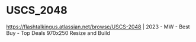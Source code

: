 # USCS_2048
https://flashtalkingus.atlassian.net/browse/USCS-2048 | 2023 - MW - Best Buy - Top Deals 970x250 Resize and Build
